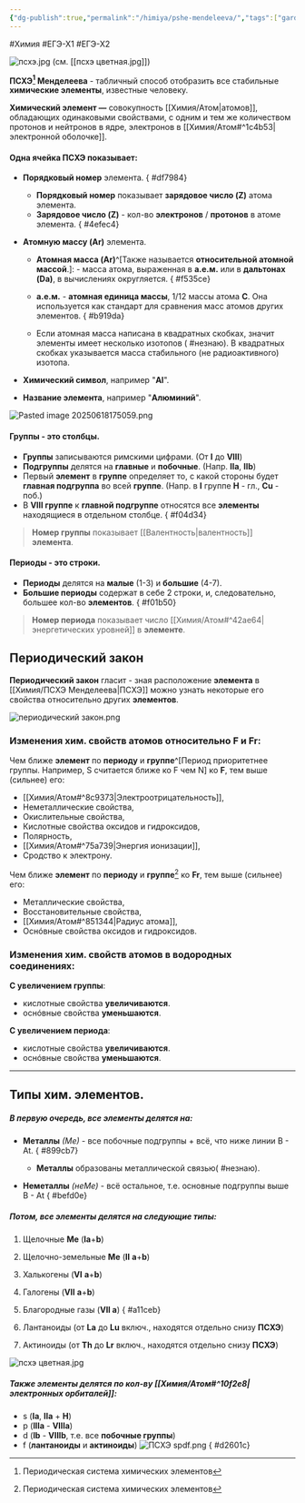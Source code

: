 ```yaml
---
{"dg-publish":true,"permalink":"/himiya/pshe-mendeleeva/","tags":["gardenEntry"]}
---
```


#Химия #ЕГЭ-Х1 #ЕГЭ-Х2 

![псхэ.jpg](/img/user/files/attachments/%D0%BF%D1%81%D1%85%D1%8D.jpg)
(см. [[псхэ цветная.jpg]])

**ПСХЭ[^1] Менделеева** - табличный способ отобразить все стабильные **химические элементы**, известные человеку.

**Химический элемент —** совокупность [[Химия/Атом\|атомов]], обладающих одинаковыми свойствами, с одним и тем же количеством протонов и нейтронов в ядре, электронов в [[Химия/Атом#^1c4b53\|электронной оболочке]].
#### Одна ячейка **ПСХЭ** показывает:
- **Порядковый номер** элемента.
{ #df7984}

	- **Порядковый номер** показывает **зарядовое число (Z)** атома элемента.
	- **Зарядовое число (Z)** - кол-во **электронов** / **протонов** в атоме элемента.
{ #4efec4}

- **Атомную массу (Ar)** элемента.
	- **Атомная масса (Ar)**^[Также называется **относительной атомной массой**.]: - масса атома, выраженная в **а.е.м.** или в **дальтонах (Da)**, в вычислениях округляется.
{ #f535ce}

	- **а.е.м.** - **атомная единица массы**, 1/12 массы атома **C**. Она используется как стандарт для сравнения масс атомов других элементов.
{ #b919da}

	- Если атомная масса написана в квадратных скобках, значит элементы имеет несколько изотопов ( #незнаю). В квадратных скобках указывается масса стабильного (не радиоактивного) изотопа.
- **Химический символ**, например "**Al**".
- **Название элемента**, например "**Алюминий**".

![Pasted image 20250618175059.png](/img/user/files/attachments/Pasted%20image%2020250618175059.png)
#### Группы - это столбцы.
- **Группы** записываются римскими цифрами. (От **I** до **VIII**) 
- **Подгруппы** делятся на **главные** и **побочные**. (Напр. **IIa**, **IIb**)
- Первый **элемент** в **группе** определяет то, с какой стороны будет **главная подгруппа** во всей **группе**. (Напр. в **I** группе **H** - гл., **Cu** - поб.)
- В **VIII группе** к **главной подгруппе** относятся все **элементы** находящиеся в отдельном столбце.
{ #f04d34}

>**Номер группы** показывает [[Валентность\|валентность]] **элемента**.
#### Периоды - это строки.
- **Периоды** делятся на **малые** (1-3) и **большие** (4-7).
- **Большие периоды** содержат в себе 2 строки, и, следовательно, большее кол-во **элементов**.
{ #f01b50}

>**Номер периода** показывает число [[Химия/Атом#^42ae64\|энергетических уровней]] в **элементе**.
## Периодический закон
**Периодический закон** гласит - зная расположение **элемента** в [[Химия/ПСХЭ Менделеева\|ПСХЭ]] можно узнать некоторые его свойства относительно других **элементов**.

![периодический закон.png](/img/user/files/%D0%BF%D0%B5%D1%80%D0%B8%D0%BE%D0%B4%D0%B8%D1%87%D0%B5%D1%81%D0%BA%D0%B8%D0%B9%20%D0%B7%D0%B0%D0%BA%D0%BE%D0%BD.png)
### Изменения хим. свойств атомов относительно **F** и **Fr**:
Чем ближе **элемент** по **периоду** и **группе**^[Период приоритетнее группы. Например, S считается ближе ко F чем N] ко **F**, тем выше (сильнее) его:
- [[Химия/Атом#^8c9373\|Электроотрицательность]],
- Неметаллические свойства,
- Окислительные свойства,
- Кислотные свойства оксидов и гидроксидов,
- Полярность,
- [[Химия/Атом#^75a739\|Энергия ионизации]],
- Сродство к электрону.

Чем ближе **элемент** по **периоду** и **группе**[^1] ко **Fr**, тем выше (сильнее) его:
- Металлические свойства,
- Восстановительные свойства,
- [[Химия/Атом#^851344\|Радиус атома]],
- Оснóвные свойства оксидов и гидроксидов.
### Изменения хим. свойств атомов в водородных соединениях:
**С увеличением группы**:
- кислотные свойства **увеличиваются**.
- оснóвные свойства **уменьшаются**.

**С увеличением периода**:
- кислотные свойства **увеличиваются**.
- оснóвные свойства **уменьшаются**.
---
## Типы хим. элементов.
##### В первую очередь, все элементы делятся на:
- **Металлы** *(Ме)* - все побочные подгруппы + всё, что ниже линии B - At. 
{ #899cb7}

	- **Металлы** образованы металлической связью( #незнаю).
- **Неметаллы** *(неМе)* - всё остальное, т.е. основные подгруппы выше B - At 
{ #befd0e}

##### Потом, все **элементы** делятся на следующие типы:
1. Щелочные **Me** (**Ia**+**b**)
2. Щелочно-земельные **Me** (**II** **a**+**b**)
3. Халькогены (**VI** **a**+**b**)
4. Галогены (**VII** **a**+**b**)
5. Благородные газы (**VII a**)
{ #a11ceb}

6. Лантаноиды (от **La** до **Lu** включ., находятся отдельно снизу **ПСХЭ**)
7. Актиноиды (от **Th** до **Lr** включ., находятся отдельно снизу **ПСХЭ**)

![псхэ цветная.jpg](/img/user/files/attachments/%D0%BF%D1%81%D1%85%D1%8D%20%D1%86%D0%B2%D0%B5%D1%82%D0%BD%D0%B0%D1%8F.jpg)
##### Также **элементы** делятся по кол-ву [[Химия/Атом#^10f2e8\|электронных орбиталей]]:
- s (**Ia**, **IIa** + **H**)
- p (**IIIa** - **VIIIa**)
- d (**Ib** - **VIIIb**, т.е. все **побочные группы**)
- f (**лантаноиды** и **актиноиды**)
![ПСХЭ spdf.png](/img/user/files/%D0%9F%D0%A1%D0%A5%D0%AD%20spdf.png)
{ #d2601c}


[^1]: Периодическая система химических элементов